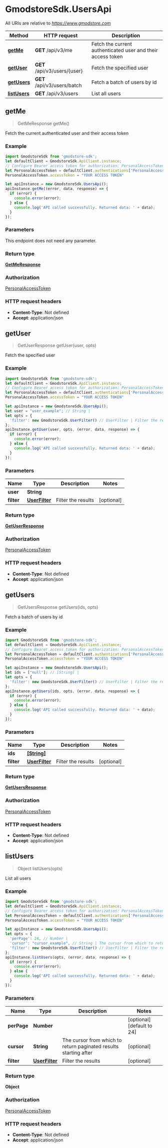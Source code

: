 # GmodstoreSdk.UsersApi

All URIs are relative to *https://www.gmodstore.com*

Method | HTTP request | Description
------------- | ------------- | -------------
[**getMe**](UsersApi.md#getMe) | **GET** /api/v3/me | Fetch the current authenticated user and their access token
[**getUser**](UsersApi.md#getUser) | **GET** /api/v3/users/{user} | Fetch the specified user
[**getUsers**](UsersApi.md#getUsers) | **GET** /api/v3/users/batch | Fetch a batch of users by id
[**listUsers**](UsersApi.md#listUsers) | **GET** /api/v3/users | List all users



## getMe

> GetMeResponse getMe()

Fetch the current authenticated user and their access token

### Example

```javascript
import GmodstoreSdk from 'gmodstore-sdk';
let defaultClient = GmodstoreSdk.ApiClient.instance;
// Configure Bearer access token for authorization: PersonalAccessToken
let PersonalAccessToken = defaultClient.authentications['PersonalAccessToken'];
PersonalAccessToken.accessToken = "YOUR ACCESS TOKEN"

let apiInstance = new GmodstoreSdk.UsersApi();
apiInstance.getMe((error, data, response) => {
  if (error) {
    console.error(error);
  } else {
    console.log('API called successfully. Returned data: ' + data);
  }
});
```

### Parameters

This endpoint does not need any parameter.

### Return type

[**GetMeResponse**](GetMeResponse.md)

### Authorization

[PersonalAccessToken](../README.md#PersonalAccessToken)

### HTTP request headers

- **Content-Type**: Not defined
- **Accept**: application/json


## getUser

> GetUserResponse getUser(user, opts)

Fetch the specified user

### Example

```javascript
import GmodstoreSdk from 'gmodstore-sdk';
let defaultClient = GmodstoreSdk.ApiClient.instance;
// Configure Bearer access token for authorization: PersonalAccessToken
let PersonalAccessToken = defaultClient.authentications['PersonalAccessToken'];
PersonalAccessToken.accessToken = "YOUR ACCESS TOKEN"

let apiInstance = new GmodstoreSdk.UsersApi();
let user = "user_example"; // String | 
let opts = {
  'filter': new GmodstoreSdk.UserFilter() // UserFilter | Filter the results
};
apiInstance.getUser(user, opts, (error, data, response) => {
  if (error) {
    console.error(error);
  } else {
    console.log('API called successfully. Returned data: ' + data);
  }
});
```

### Parameters


Name | Type | Description  | Notes
------------- | ------------- | ------------- | -------------
 **user** | **String**|  | 
 **filter** | [**UserFilter**](.md)| Filter the results | [optional] 

### Return type

[**GetUserResponse**](GetUserResponse.md)

### Authorization

[PersonalAccessToken](../README.md#PersonalAccessToken)

### HTTP request headers

- **Content-Type**: Not defined
- **Accept**: application/json


## getUsers

> GetUsersResponse getUsers(ids, opts)

Fetch a batch of users by id

### Example

```javascript
import GmodstoreSdk from 'gmodstore-sdk';
let defaultClient = GmodstoreSdk.ApiClient.instance;
// Configure Bearer access token for authorization: PersonalAccessToken
let PersonalAccessToken = defaultClient.authentications['PersonalAccessToken'];
PersonalAccessToken.accessToken = "YOUR ACCESS TOKEN"

let apiInstance = new GmodstoreSdk.UsersApi();
let ids = ["null"]; // [String] | 
let opts = {
  'filter': new GmodstoreSdk.UserFilter() // UserFilter | Filter the results
};
apiInstance.getUsers(ids, opts, (error, data, response) => {
  if (error) {
    console.error(error);
  } else {
    console.log('API called successfully. Returned data: ' + data);
  }
});
```

### Parameters


Name | Type | Description  | Notes
------------- | ------------- | ------------- | -------------
 **ids** | [**[String]**](String.md)|  | 
 **filter** | [**UserFilter**](.md)| Filter the results | [optional] 

### Return type

[**GetUsersResponse**](GetUsersResponse.md)

### Authorization

[PersonalAccessToken](../README.md#PersonalAccessToken)

### HTTP request headers

- **Content-Type**: Not defined
- **Accept**: application/json


## listUsers

> Object listUsers(opts)

List all users

### Example

```javascript
import GmodstoreSdk from 'gmodstore-sdk';
let defaultClient = GmodstoreSdk.ApiClient.instance;
// Configure Bearer access token for authorization: PersonalAccessToken
let PersonalAccessToken = defaultClient.authentications['PersonalAccessToken'];
PersonalAccessToken.accessToken = "YOUR ACCESS TOKEN"

let apiInstance = new GmodstoreSdk.UsersApi();
let opts = {
  'perPage': 24, // Number | 
  'cursor': "cursor_example", // String | The cursor from which to return paginated results starting after
  'filter': new GmodstoreSdk.UserFilter() // UserFilter | Filter the results
};
apiInstance.listUsers(opts, (error, data, response) => {
  if (error) {
    console.error(error);
  } else {
    console.log('API called successfully. Returned data: ' + data);
  }
});
```

### Parameters


Name | Type | Description  | Notes
------------- | ------------- | ------------- | -------------
 **perPage** | **Number**|  | [optional] [default to 24]
 **cursor** | **String**| The cursor from which to return paginated results starting after | [optional] 
 **filter** | [**UserFilter**](.md)| Filter the results | [optional] 

### Return type

**Object**

### Authorization

[PersonalAccessToken](../README.md#PersonalAccessToken)

### HTTP request headers

- **Content-Type**: Not defined
- **Accept**: application/json

